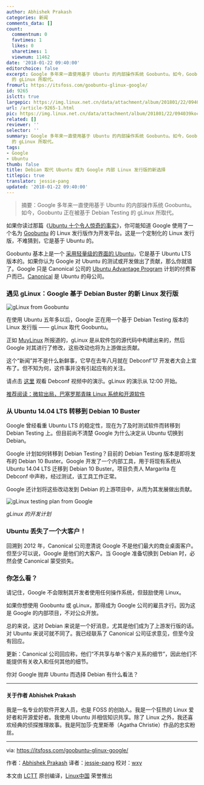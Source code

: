 ```yaml
---
author: Abhishek Prakash
categories: 新闻
comments_data: []
count:
  commentnum: 0
  favtimes: 1
  likes: 0
  sharetimes: 1
  viewnum: 11462
date: '2018-01-22 09:40:00'
editorchoice: false
excerpt: Google 多年来一直使用基于 Ubuntu 的内部操作系统 Goobuntu。如今，Goobuntu 正在被基于 Debian Testing
  的 gLinux 所取代。
fromurl: https://itsfoss.com/goobuntu-glinux-google/
id: 9265
islctt: true
largepic: https://img.linux.net.cn/data/attachment/album/201801/22/094039koc97zz7uiipj77i.jpg
url: /article-9265-1.html
pic: https://img.linux.net.cn/data/attachment/album/201801/22/094039koc97zz7uiipj77i.jpg.thumb.jpg
related: []
reviewer: ''
selector: ''
summary: Google 多年来一直使用基于 Ubuntu 的内部操作系统 Goobuntu。如今，Goobuntu 正在被基于 Debian Testing
  的 gLinux 所取代。
tags:
- Google
- Ubuntu
thumb: false
title: Debian 取代 Ubuntu 成为 Google 内部 Linux 发行版的新选择
titlepic: true
translator: jessie-pang
updated: '2018-01-22 09:40:00'
---
```



> 
> 摘要：Google 多年来一直使用基于 Ubuntu 的内部操作系统 Goobuntu。如今，Goobuntu 正在被基于 Debian Testing 的 gLinux 所取代。
> 
> 
> 


如果你读过那篇《[Ubuntu 十个令人惊奇的事实](https://itsfoss.com/facts-about-ubuntu/)》，你可能知道 Google 使用了一个名为 [Goobuntu](https://en.wikipedia.org/wiki/Goobuntu) 的 Linux 发行版作为开发平台。这是一个定制化的 Linux 发行版，不难猜到，它是基于 Ubuntu 的。


Goobuntu 基本上是一个 [采用轻量级的界面的 Ubuntu](http://www.zdnet.com/article/the-truth-about-goobuntu-googles-in-house-desktop-ubuntu-linux/)，它是基于 Ubuntu LTS 版本的。如果你认为 Google 对 Ubuntu 的测试或开发做出了贡献，那么你就错了。Google 只是 Canonical 公司的 [Ubuntu Advantage Program](https://www.ubuntu.com/support) 计划的付费客户而已。[Canonical](https://www.canonical.com/) 是 Ubuntu 的母公司。


### 遇见 gLinux：Google 基于 Debian Buster 的新 Linux 发行版


![gLinux from Goobuntu](/data/attachment/album/201801/22/094039koc97zz7uiipj77i.jpg)


在使用 Ubuntu 五年多以后，Google 正在用一个基于 Debian Testing 版本的 Linux 发行版 —— gLinux 取代 Goobuntu。


正如 [MuyLinux](https://www.muylinux.com/2018/01/15/goobuntu-glinux-google/) 所报道的，gLinux 是从软件包的源代码中构建出来的，然后 Google 对其进行了修改，这些改动也将为上游做出贡献。


这个“新闻”并不是什么新鲜事，它早在去年八月就在 Debconf'17 开发者大会上宣布了。但不知为何，这件事并没有引起应有的关注。


请点击 [这里](https://debconf17.debconf.org/talks/44/) 观看 Debconf 视频中的演示。gLinux 的演示从 12:00 开始。


[推荐阅读：微软出局，巴塞罗那青睐 Linux 系统和开源软件](/article-9236-1.html)


### 从 Ubuntu 14.04 LTS 转移到 Debian 10 Buster


Google 曾经看重 Ubuntu LTS 的稳定性，现在为了及时测试软件而转移到 Debian Testing 上。但目前尚不清楚 Google 为什么决定从 Ubuntu 切换到 Debian。


Google 计划如何转移到 Debian Testing？目前的 Debian Testing 版本是即将发布的 Debian 10 Buster。Google 开发了一个内部工具，用于将现有系统从 Ubuntu 14.04 LTS 迁移到 Debian 10 Buster。项目负责人 Margarita 在 Debconf 中声称，经过测试，该工具工作正常。


Google 还计划将这些改动发到 Debian 的上游项目中，从而为其发展做出贡献。


![gLinux testing plan from Google](/data/attachment/album/201801/22/094039og5f939ic2156fi9.jpg)


*gLinux 的开发计划*


### Ubuntu 丢失了一个大客户！


回溯到 2012 年，Canonical 公司澄清说 Google 不是他们最大的商业桌面客户。但至少可以说，Google 是他们的大客户。当 Google 准备切换到 Debian 时，必然会使 Canonical 蒙受损失。


### 你怎么看？


请记住，Google 不会限制其开发者使用任何操作系统，但鼓励使用 Linux。


如果你想使用 Goobuntu 或 gLinux，那得成为 Google 公司的雇员才行。因为这是 Google 的内部项目，不对公众开放。


总的来说，这对 Debian 来说是一个好消息，尤其是他们成为了上游发行版的话。对 Ubuntu 来说可就不同了。我已经联系了 Canonical 公司征求意见，但至今没有回应。


更新：Canonical 公司回应称，他们“不共享与单个客户关系的细节”，因此他们不能提供有关收入和任何其他的细节。


你对 Google 抛弃 Ubuntu 而选择 Debian 有什么看法？




---


#### 关于作者 Abhishek Prakash


我是一名专业的软件开发人员，也是 FOSS 的创始人。我是一个狂热的 Linux 爱好者和开源爱好者。我使用 Ubuntu 并相信知识共享。除了 Linux 之外，我还喜欢经典的侦探推理故事。我是阿加莎·克里斯蒂（Agatha Christie）作品的忠实粉丝。




---


via: <https://itsfoss.com/goobuntu-glinux-google/>


作者：[Abhishek Prakash](https://itsfoss.com/author/abhishek/) 译者：[jessie-pang](https://github.com/jessie-pang) 校对：[wxy](https://github.com/wxy)


本文由 [LCTT](https://github.com/LCTT/TranslateProject) 原创编译，[Linux中国](https://linux.cn/) 荣誉推出